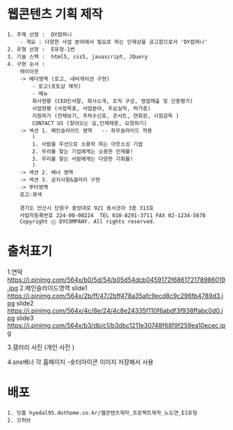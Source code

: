 # 웹콘텐츠 기획 제작 
    1. 주제 선정 :  DY컴퍼니 
        - 개요 : 다양한 사업 분야에서 필요로 하는 인재상을 공고함으로서 'DY컴퍼니'
    2. 유형 선정 :  E유형-1번
    3. 기술 스택 :  html5, css5, javascript, JQuery
    4. 구현 순서 : 
        레이아웃 
        -> 헤더영역 (로고, 내비게이션 구현) 
            - 로고(포토샵 제작)
            - 메뉴 
            회사현황 (CEO인사말, 회사소개, 조직 구성, 영업매출 및 신용평가)
            사업현황 (사업목표, 사업분야, 주요실적, 허가증)
            지원하기 (전체보기, 주차수신호, 콘서트, 연회장, 시험감독 )
            CONTACT US (찾아오는 길,인재채용, 요청하기)
        -> 섹션 1. 메인슬라이드 영역   -- 좌우슬라이드 적용
            (
            1. 사람을 우선으로 소중히 하는 아웃소싱 기업 
            2. 우리를 찾는 기업에게는 소중한 인재를! 
            3. 우리를 찾는 사람에게는 다양한 기회를!
            )
        -> 섹션 2. 배너 영역 
        -> 섹션 3. 공지사항&갤러리 구현 
        -> 푸터영역 
        로고:회색

        경기도 안산시 단원구 중앙대로 921 동서코아 3층 313호
        사업자등록번호 224-00-00224  TEL 010-8291-3711 FAX 02-1234-5678
        Copyright ⓒ DYCOMPANY. All rights reserved.

# 출처표기
1.연락
https://i.pinimg.com/564x/b0/5d/54/b05d54dcb0459172f686172178986019.jpg
2.메인슬라이드영역
slide1
https://i.pinimg.com/564x/2b/ff/47/2bff478a35afc9ecd8c9c296fb4789d3.jpg
slide2
https://i.pinimg.com/564x/4c/8e/24/4c8e24335f110f6abdf3f938ffabc0d0.jpg
slide3
https://i.pinimg.com/564x/b3/db/c1/b3dbc1211e30748f68f9f259ea10ecec.jpg

3.갤러리 사진 
(개인 사진 )

4.sns배너 
각 홈페이지 -숏터아이콘 이미지 저장해서 사용

# 배포
    1. 닷홈 hyedal95.dothome.co.kr/웹콘텐츠제작_프로젝트제작_노도연_E1유형
    2. 깃허브